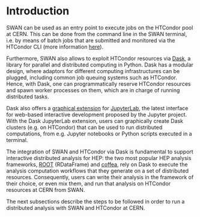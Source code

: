 # Introduction

SWAN can be used as an entry point to execute jobs on the HTCondor pool at CERN. This can be done from the command line in the SWAN terminal, i.e. by means of batch jobs that are submitted and monitored via the HTCondor CLI (more information [here](https://batchdocs.web.cern.ch/local/submit.html)).

Furthermore, SWAN also allows to exploit HTCondor resources via [Dask](https://www.dask.org/), a library for parallel and distributed computing in Python. Dask has a modular design, where adaptors for different computing infrastructures can be plugged, including common job queuing systems such as HTCondor. Hence, with Dask, one can programmatically reserve HTCondor resources and spawn worker processes on them, which are in charge of running distributed tasks.

Dask also offers a [graphical extension](https://github.com/dask/dask-labextension) for [JupyterLab](https://jupyter.org/), the latest interface for web-based interactive development proposed by the Jupyter project. With the Dask JupyterLab extension, users can graphically create Dask clusters (e.g. on HTCondor) that can be used to run distributed computations, from e.g. Jupyter notebooks or Python scripts executed in a terminal.

The integration of SWAN and HTCondor via Dask is fundamental to support interactive distributed analysis for HEP: the two most popular HEP analysis frameworks, [ROOT](https://root.cern/) (RDataFrame) and [coffea](https://coffeateam.github.io/coffea/), rely on Dask to execute the analysis computation workflows that they generate on a set of distributed resources. Consequently, users can write their analysis in the framework of their choice, or even mix them, and run that analysis on HTCondor resources at CERN from SWAN.

The next subsections describe the steps to be followed in order to run a distributed analysis with SWAN and HTCondor at CERN.